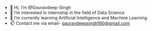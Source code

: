 - 👋 Hi, I’m @Gouravdeep-Singh
- 👀 I’m interested in internship in the field of Data Science
- 🌱 I’m currently learning Artificial Intelligence and Machine Learning
- 📫 Contact me via email- gauravdeepsingh190@gmail.com


